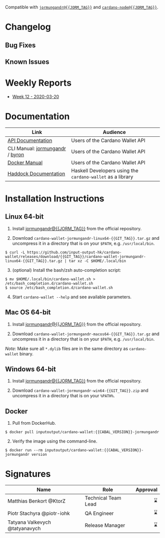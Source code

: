 Compatible with [`jormungandr@{{JORM_TAG}}`](https://github.com/input-output-hk/jormungandr/releases/tag/{{JORM_TAG}}) and [`cardano-node@{{JORM_TAG}}`](https://github.com/input-output-hk/cardano-node/releases/tag/{{JORM_TAG}}).

# Changelog

<!-- A CHANGELOG, organized in milestones. Ideally, we put it within
some <details></details> elements to avoid cluttering the release notes -->

## Bug Fixes

<!-- Fixes included in this release that were present in the previous release -->
<!-- TODO: can this be merged with the changelog above? -->

## Known Issues

<!-- Bugs known at the moment of the release, or discovered after and not fixed -->

# Weekly Reports

- [Week 12 - 2020-03-20](https://github.com/input-output-hk/cardano-wallet/tree/weekly-reports/2020-03-20)

# Documentation

<!-- A snapshot of the documentation at the time of releasing. -->

| Link                                                                                                                                        | Audience                                                   |
| ---                                                                                                                                         | ---                                                        |
| [API Documentation](https://input-output-hk.github.io/cardano-wallet/api/{{GIT_TAG}})                                                       | Users of the Cardano Wallet API                            |
| CLI Manual: [jormungandr](https://github.com/input-output-hk/cardano-wallet/wiki/Wallet-Command-Line-Interface) / [byron](https://github.com/input-output-hk/cardano-wallet/wiki/Wallet-Command-Line-Interface-(cardano-wallet-byron)) | Users of the Cardano Wallet API                            |
| [Docker Manual](https://github.com/input-output-hk/cardano-wallet/wiki/Docker/11246e7633eba794fb90fab385239753ba32d70e)                     | Users of the Cardano Wallet API                            |
| [Haddock Documentation](https://input-output-hk.github.io/cardano-wallet/haddock/{{GIT_TAG}})                                               | Haskell Developers using the `cardano-wallet` as a library |

# Installation Instructions 

<!-- Specific installation steps for this particular release. This should
basically captures whatever is currently available on the repository at
the moment of releasing. -->

## Linux 64-bit

1. Install [jormungandr@{{JORM_TAG}}](https://github.com/input-output-hk/jormungandr/releases/tag/{{JORM_TAG}}) from the official repository.

2. Download `cardano-wallet-jormungandr-linux64-{{GIT_TAG}}.tar.gz` and uncompress it in a directory that is on your `$PATH`, e.g. `/usr/local/bin`.

  ```
  $ curl -L https://github.com/input-output-hk/cardano-wallet/releases/download/{{GIT_TAG}}/cardano-wallet-jormungandr-linux64-{{GIT_TAG}}.tar.gz | tar xz -C $HOME/.local/bin
  ```

3. (optional) Install the bash/zsh auto-completion script:

  ```
  $ mv $HOME/.local/bin/cardano-wallet.sh > /etc/bash_completion.d/cardano-wallet.sh
  $ source /etc/bash_completion.d/cardano-wallet.sh
  ```

4. Start `cardano-wallet --help` and see available parameters.

## Mac OS 64-bit 

1. Install [jormungandr@{{JORM_TAG}}](https://github.com/input-output-hk/jormungandr/releases/tag/{{JORM_TAG}}) from the official repository.

2. Download `cardano-wallet-jormungandr-macos64-{{GIT_TAG}}.tar.gz` and uncompress it in a directory that is on your `$PATH`, e.g. `/usr/local/bin`.

*Note:* Make sure all `*.dylib` files are in the same directory as `cardano-wallet` binary.

## Windows 64-bit

1. Install [jormungandr@{{JORM_TAG}}](https://github.com/input-output-hk/jormungandr/releases/tag/{{JORM_TAG}}) from the official repository.

2. Download `cardano-wallet-jormungandr-win64-{{GIT_TAG}}.zip` and uncompress it in a directory that is on your `%PATH%`.

## Docker

1. Pull from DockerHub.

```
$ docker pull inputoutput/cardano-wallet:{{CABAL_VERSION}}-jormungandr
```

2. Verify the image using the command-line.

```
$ docker run --rm inputoutput/cardano-wallet:{{CABAL_VERSION}}-jormungandr version
```

# Signatures

<!-- Signatures of people responsible for the release -->

Name                           | Role                | Approval
---                            | ---                 | ---:
Matthias Benkort @KtorZ        | Technical Team Lead | :hourglass: 
Piotr Stachyra @piotr-iohk     | QA Engineer         | :hourglass: 
Tatyana Valkevych @tatyanavych | Release Manager     | :hourglass: 

[new]: https://raw.githubusercontent.com/input-output-hk/cardano-wallet/master/.github/images/badge-new.png
